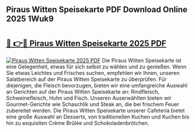 ## Piraus Witten Speisekarte PDF Download Online 2025 1Wuk9

# <h2><a href="http://gcaoeh8.nevu.top/?p=Piraus+Witten+Speisekarte">🔗 👉🔴 Piraus Witten Speisekarte 2025 PDF</a></h2>

[![Piraus Witten Speisekarte 2025 PDF](https://i.imgur.com/dBaPXMq.png)](http://gcaoeh8.nevu.top/?p=Piraus+Witten+Speisekarte)
Die Piraus Witten Speisekarte ist eine Gelegenheit, etwas für sich selbst zu wählen und zu genießen. Wenn Sie etwas Leichtes und Frisches suchen, empfehlen wir Ihnen, unseren Salatbereich auf der Piraus Witten Speisekarte zu überprüfen. Für diejenigen, die Fleisch bevorzugen, bieten wir eine umfangreiche Auswahl an Gerichten auf der Piraus Witten Speisekarte an: Rindfleisch, Schweinefleisch, Huhn und Fisch. Unseren Auserwählten bieten wir Gourmet-Gerichte wie Schaschlik und Steak an, die bei frischem Feuer zubereitet werden. Die Piraus Witten Speisekarte unserer Cafeteria bietet eine große Auswahl an Desserts, von traditionellen Kuchen und Kuchen bis hin zu exquisiten Crème Brûlée und Schokoladenbrötchen.
